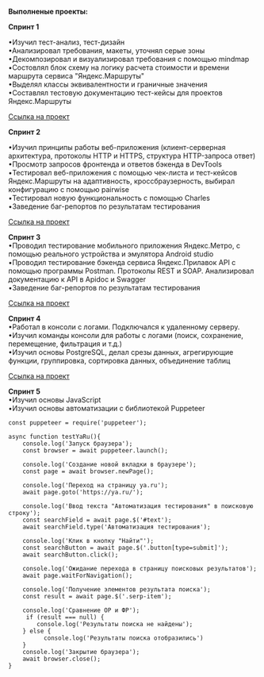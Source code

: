 **Выполненые проекты:**<br>

**Спринт 1**<br>

•Изучил тест-анализ, тест-дизайн<br>
•Анализировал требования, макеты, уточнял серые зоны<br>
•Декомпозировал и визуализировал требования с помощью mindmap<br>
•Состовлял блок схему на логику расчета стоимости и времени маршрута сервиса "Яндекс.Маршруты"<br>
•Выделял классы эквивалентности и граничные значения<br>
•Составлял тестовую документацию тест-кейсы для проектов Яндекс.Маршруты<br>

[Ссылка на проект](https://docs.google.com/spreadsheets/d/1NeUJ14WFq1YXWjXjn3DEMvHp89AUG6n2bw_ZCe5Mz5k/edit#gid=1058266973)<br>


**Спринт 2**<br>

•Изучил принципы работы веб-приложения (клиент-серверная архитектура, протоколы HTTP и HTTPS, структура HTTP-запроса ответ)<br>
•Просмотр запросов фронтенда и ответов бэкенда в DevTools<br>
•Тестировал веб-приложения с помощью чек-листа и тест-кейсов Яндекс.Маршруты на адаптивность, кроссбраузерность, выбирал конфигурацию с помощью pairwise<br> 
•Тестировал новую функциональность с помощью Charles<br>
•Заведение баг-репортов по результатам тестирования<br>

[Ссылка на проект](https://docs.google.com/spreadsheets/d/1CC45X7BmoMc7-vFV8mohzl2HbzJndpYUNHe51AtwTcc/edit#gid=899462569)<br>

**Спринт 3**<br>
•Проводил тестирование мобильного приложения Яндекс.Метро, с помощью реального устройства и эмулятора Android studio<br>
•Проводил тестирование бэкенда сервиса Яндекс.Прилавок API с помощью программы Postman. Протоколы REST и SOAP. Анализировал документацию к API в Apidoc и Swagger<br>
•Заведение баг-репортов по результатам тестирования<br>

[Ссылка на проект](https://docs.google.com/spreadsheets/d/1XXvwTIvaoni9XIDVhbG13rGYnw-Lmhs_ohhoA4_A1s8/edit#gid=857523888)


**Спринт 4**<br>
•Работал в консоли с логами. Подключался к удаленному серверу. <br>
•Изучил команды консоли для работы с логами (поиск, сохранение, перемещение, фильтрация и т.д.)<br>
•Изучил основы PostgreSQL, делал срезы данных, агрегирующие функции, группировка, сортировка данных, объединение таблиц<br>

[Ссылка на проект](https://docs.google.com/document/d/1FIVtbFurf_sOHla0BUemw3VRMTr6mQDLYiFMOSftqfw/edit)

**Спринт 5**<br>
•Изучил основы JavaScript <br>
•Изучил основы автоматизации с библиотекой Puppeteer<br>

```
const puppeteer = require('puppeteer');

async function testYaRu(){
    console.log('Запуск браузера');
    const browser = await puppeteer.launch();

    console.log('Создание новой вкладки в браузере');
    const page = await browser.newPage();

    console.log('Переход на страницу ya.ru');
    await page.goto('https://ya.ru/');

    console.log('Ввод текста "Автоматизация тестирования" в поисковую строку');
    const searchField = await page.$('#text');
    await searchField.type('Автоматизация тестирования');

    console.log('Клик в кнопку "Найти"');
    const searchButton = await page.$('.button[type=submit]');
    await searchButton.click();
    
    console.log('Ожидание перехода в страницу поисковых результатов');
    await page.waitForNavigation();

    console.log('Получение элементов результата поиска');
    const result = await page.$('.serp-item');

    console.log('Сравнение ОР и ФР');
     if (result === null) {
        console.log('Результаты поиска не найдены');
    } else {
          console.log('Результаты поиска отобразились')
    }
    console.log('Закрытие браузера');
    await browser.close();
}
```


